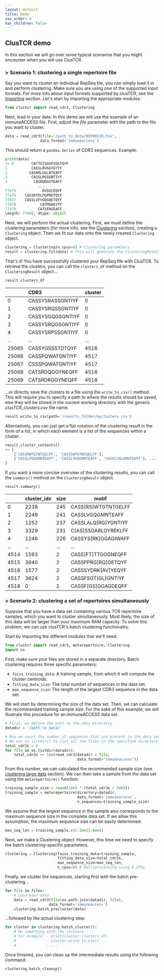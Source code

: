 ```yaml
---
layout: default
title: Demo
nav_order: 8
has_children: False
---
```


## ClusTCR demo

In this section we will go over some typical scenarios that you might encounter when you will use ClusTCR.

### > Scenario 1: clustering a single repertoire file

Say you want to cluster an individual RepSeq file, you can simply load it in and perform clustering. Make sure you are using one of the supported input formats. For more info about input formats supported by clusTCR, see the [importing](../importing/index.md) section. Let's start by importing the appropriate modules:

```python
from clustcr import read_cdr3, Clustering
```

Next, load in your data. In this demo we will use the example of an immuneACCESS file. First, adjust the *file* parameter with the path to the file you want to cluster.

```python
data = read_cdr3(file='/path_to_data/HIP00110.tsv',
                data_format='immuneaccess')
```

This should return a `pandas.Series` of CDR3 sequences. Example:

```python
print(data)
>> 0        CATTGTSGGPSQSTQYF
1           CASSLRVGGYGYTF
2          CASRRLGGLNTEAFF
3           CASSLRGSGNTIYF
4            CASRQDGSTEAFF
               ...        
77475            RVGSCEQYF
77476    CASSRYDLPGPRDTQYF
77477    CASSLVFYGQGQETQYF
77478           CATMGHGYTF
77479          CATSFRGEAFF
Length: 77480, dtype: object
```

Next, we will perform the actual clustering. First, we must define the clustering parameters (for more info, see the [Clustering](../clustering/index.md) section), creating a `Clustering` object. Then we fit our data onto the newly created `Clustering` object.

```python
clustering = Clustering(n_cpus=8) # Clustering parameters
result = clustering.fit(data) # This will generate the ClusteringResult object
```

That's it! You have successfully clustered your RepSeq file with ClusTCR. To retrieve the clusters, you can call the `clusters_df` method on the `ClusteringResult` object...

```python
result.clusters_df
```

|       | CDR3             | cluster |
| :---- | :--------------- | :------ |
| 0     | CASSYSRASSGNTIYF | 0       |
| 1     | CASSYSRQSSGNTIYF | 0       |
| 2     | CASSYSGQGSGNTIYF | 0       |
| 3     | CASSYSRQGSGNTIYF | 0       |
| 4     | CASSYSRPSSGNTIYF | 0       |
| ...   | ...              | ...     |
| 25065 | CASSYGSSSTDTQYF  | 4516    |
| 25066 | CASSPQWATGNTIYF  | 4517    |
| 25067 | CSSSPQWATGNTIYF  | 4517    |
| 25068 | CATSRDQGGYNEQFF  | 4518    |
| 25069 | CATSRDRGGYNEQFF  | 4518    |

...or directly save the clusters to a file using the `write_to_csv()` method. This will require you to specify a path to where the results should be saved, else they will be stored in the current working directory with the generic *clusTCR_clusters.csv* file name.

```python
result.write_to_csv(path='/results_folder/myclusters.csv')
```

Alternatively, you can just get a flat notation of the clustering result in the form of a list, in which each element is a list of the sequences within a cluster.

```python
result.cluster_contents()
>> [
	['CASSRWTGTNTGELFF', 'CASSSWTGTNTGELFF'],
	['CASSLPGQGMNTEAFF', 'CASSLVGQGMNTEAFF', 'CASSLVGLGMNTEAFF'], ...
]
```

If you want a more concise overview of the clustering results, you can call the `summary()` method on the `ClusteringResult` object. 

```python
result.summary()
```

|      | cluster_idx | size | motif               |
| :--- | :---------- | :--- | ------------------- |
| 0    | 2238        | 245  | CASS[RS]WTGTNTGELFF |
| 1    | 2249        | 241  | CASSLVGQGMNTEAFF    |
| 2    | 1252        | 237  | CASSLALQ[RG]YGNTIYF |
| 3    | 3329        | 231  | C[AS]SSGARLGYREKLFF |
| 4    | 1246        | 226  | CASSYS[RK]GGAGIWAFF |
| ...  | ...         | ...  | ...                 |
| 4514 | 1593        | 2    | CASS[FT]TTGGGNEQFF  |
| 4515 | 3640        | 2    | CASSPPRG[RQ]GETQYF  |
| 4516 | 1577        | 2    | CASSSYDRK[AV]YEQYF  |
| 4517 | 3624        | 2    | CASSFSGT[GL]GNTIYF  |
| 4518 | 0           | 2    | CASSF[GS]GGAGDEQFF  |



### > Scenario 2: clustering a set of repertoires simultaneously

Suppose that you have a data set containing various TCR repertoire samples, which you want to cluster simultaneously. Most likely, the size of this data will be larger than your maximum RAM capacity. To solve this problem, we can use clusTCR's batch clustering functionality.

Start by importing the different modules that we'll need:

```python
from clustcr import read_cdr3, metarepertoire, Clustering
import os
```

First, make sure your files are stored in a separate directory. Batch clustering requires three specific parameters:

- `faiss_training_data`: A training sample, from which it will compute the cluster centroids.
- `fitting_data_size`: The total number of sequences in the data set.
- `max_sequence_size`: The length of the largest CDR3 sequence in the data set.

We will start by determining the size of the data set. Then, we can calculate the recommended training sample size. For the sake of this example, we will illustrate this procedure for an immuneACCESS data set.

```python
# First, we define the path to the data directory
datadir = '/path_to_data/'

# Now we count the number of sequences that are present in the data set
# We use os.listdir() to list all the files in the specified directory
total_cdr3s = 0
for file in os.listdir(datadir):
    total_cdr3s += len(read_cdr3(datadir + file, 
                                 data_format='immuneaccess'))
```

From this number, we can calculated the recommended sample size (see [clustering large data](../clustering/large-data.md) section). We can then take a sample from the data set using the `metarepertoire()` function.

```python
training_sample_size = round(1000 * (total_cdr3s / 5000))
training_sample = metarepertoire(directory=datadir,
                                 data_format='immuneaccess',
                                 n_sequences=training_sample_size)
```

We assume that the largest sequence in the sample also corresponds to the maximum sequence size in the complete data set. If we allow this assumption, the maximum sequence size can be easily determined:

```python
max_seq_len = training_sample.str.len().max()
```

Next, we make a Clustering object. However, this time we need to specify the batch clustering-specific parameters.

```python
clustering = Clustering(faiss_training_data=training_sample,
                        fitting_data_size=total_cdr3s,
                        max_sequence_size=max_seq_len,
                        n_cpus=8) # Multiprocessing using 8 CPUs
```

Finally, we cluster the sequences, starting first with the batch pre-clustering...

```python
for file in files:
    # Load your data
    data = read_cdr3(file=os.path.join(datadir, file),
                    data_format='immuneaccess')
    clustering.batch_precluster(data)
```

...followed by the actual clustering step:

```python
for cluster in clustering.batch_cluster():
	# Do something with the clusters
	# For example: - print(cluster.clusters_df)
	#			   - cluster.write_to_csv()
	#			   - ...
```

Once finished, you can clean up the intermediate results using the following command:

```python
clustering.batch_cleanup()
```
